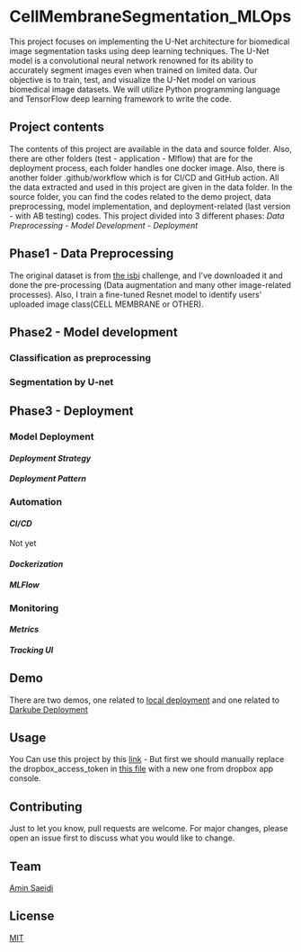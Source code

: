 # CellMembraneSegmentation_MLOps

This project focuses on implementing the U-Net architecture for biomedical image segmentation tasks using deep learning techniques. The U-Net model
is a convolutional neural network renowned for its ability to accurately segment images even when trained on limited data. Our
objective is to train, test, and visualize the U-Net model on various biomedical image datasets. We will utilize Python programming
language and TensorFlow deep learning framework to write the code.

## Project contents
The contents of this project are available in the data and source folder. Also, there are other folders (test - application - Mlflow) that are for the deployment process, each folder handles one docker image. Also, there is another folder .github/workflow which is for CI/CD and GitHub action. All the data extracted and used in this project are given in the data folder. In the source folder, you can find the codes related to the demo project, data preprocessing, model implementation, and deployment-related (last version - with AB testing) codes. This project divided into 3 different phases: *Data Preprocessing* - *Model Development* - *Deployment*

## Phase1 - Data Preprocessing
The original dataset is from [the isbi](http://brainiac2.mit.edu/isbi_challenge/) challenge, and I've downloaded it and done the pre-processing (Data augmentation and many other image-related processes). Also, I train a fine-tuned Resnet model to identify users' uploaded image class(CELL MEMBRANE or OTHER).

## Phase2 - Model development

### Classification as preprocessing

### Segmentation by U-net

## Phase3 - Deployment

### Model Deployment
#### *Deployment Strategy*
#### *Deployment Pattern*
### Automation
#### *CI/CD*
Not yet
#### *Dockerization*
#### *MLFlow*
### Monitoring
#### *Metrics*
#### *Tracking UI*

## Demo
There are two demos, one related to [local deployment](https://drive.google.com/file/d/11Pys3JW5WwitAc69QxSkiD6hlY4v1c8d/view?usp=sharing) and one related to [Darkube Deployment](https://drive.google.com/file/d/1_9JM-J7y_hdN9z06lCG4VXejnbDlp-5S/view?usp=sharing)  

## Usage
You Can use this project by this [link](https://application.darkube.app) - But first we should manually replace the dropbox_access_token in [this file](https://github.com/Amin-Saeidi/MLSD_BIOSEG/blob/master/application/DB_DropBox_Works/DB_DB_Works.py) with a new one from dropbox app console.

## Contributing
Just to let you know, pull requests are welcome. For major changes, please open an issue first
to discuss what you would like to change.

## Team
[Amin Saeidi](https://github.com/Amin-Saeidi)
## License
[MIT](https://choosealicense.com/licenses/mit/)
